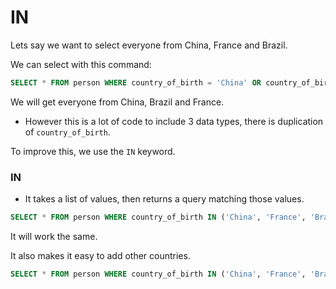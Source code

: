 # IN

Lets say we want to select everyone from China, France and Brazil.

We can select with this command: 

```sql
SELECT * FROM person WHERE country_of_birth = 'China' OR country_of_birth = 'France' OR country_of_birth = 'Brazil';
```

We will get everyone from China,  Brazil and France. 

- However this is a lot of code to include 3 data types, there is duplication of `country_of_birth`.

To improve this, we use the `IN` keyword.

### IN

- It takes a list of values, then returns a query matching those values. 

```sql
SELECT * FROM person WHERE country_of_birth IN ('China', 'France', 'Brazil');
```

It will work the same.

It also makes it easy to add other countries. 

```sql
SELECT * FROM person WHERE country_of_birth IN ('China', 'France', 'Brazil', 'Kenya') ORDER BY country_of_birth;
```

